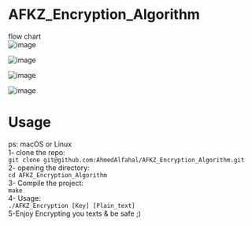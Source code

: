 # AFKZ_Encryption_Algorithm

flow chart \
![image](https://github.com/AhmedAlfahal/AFKZ_Encryption_Algorithm/assets/127123864/df26a836-6ab5-4045-a2b8-67b47cbaedae)

![image](https://github.com/AhmedAlfahal/AFKZ_Encryption_Algorithm/assets/127123864/031abef2-1334-45ec-87e0-04b329f75321)

![image](https://github.com/AhmedAlfahal/AFKZ_Encryption_Algorithm/assets/127123864/d508081f-6e36-4748-9b45-0e570918777d)

![image](https://github.com/AhmedAlfahal/AFKZ_Encryption_Algorithm/assets/127123864/f1bfeb76-63f2-4b6f-8d72-1f76ccb26344)

# Usage
ps: macOS or Linux \
1- clone the repo: \
`git clone git@github.com:AhmedAlfahal/AFKZ_Encryption_Algorithm.git` \
2- opening the directory: \
  `cd AFKZ_Encryption_Algorithm` \
3- Compile the project: \
  `make` \
4- Usage: \
`./AFKZ_Encryption [Key] [Plain_text]` \
5-Enjoy Encrypting you texts & be safe ;)
